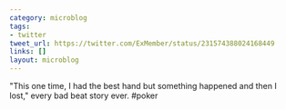 ```yaml
---
category: microblog
tags:
- twitter
tweet_url: https://twitter.com/ExMember/status/231574388024168449
links: []
layout: microblog
---
```

"This one time, I had the best hand but something happened and then I lost," every bad beat story ever. #poker
